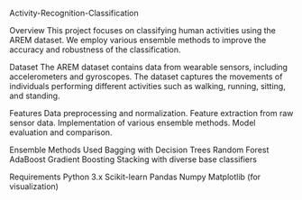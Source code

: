 Activity-Recognition-Classification


Overview
This project focuses on classifying human activities using the AREM dataset. We employ various ensemble methods to improve the accuracy and robustness of the classification.

Dataset
The AREM dataset contains data from wearable sensors, including accelerometers and gyroscopes. The dataset captures the movements of individuals performing different activities such as walking, running, sitting, and standing.

Features
Data preprocessing and normalization.
Feature extraction from raw sensor data.
Implementation of various ensemble methods.
Model evaluation and comparison.

Ensemble Methods Used
Bagging with Decision Trees
Random Forest
AdaBoost
Gradient Boosting
Stacking with diverse base classifiers

Requirements
Python 3.x
Scikit-learn
Pandas
Numpy
Matplotlib (for visualization)
